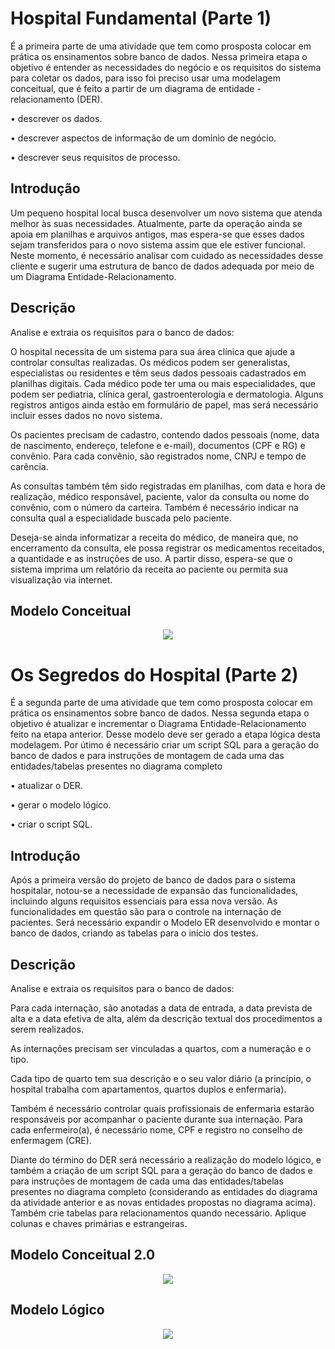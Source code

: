 # Hospital Fundamental (Parte 1)
É a primeira parte de uma atividade que tem como prosposta colocar em prática os ensinamentos sobre banco de dados. Nessa primeira etapa o objetivo é entender as necessidades do negócio e os requisitos do sistema para coletar os dados, para isso foi preciso usar uma modelagem conceitual, que é feito a partir de um diagrama de entidade - relacionamento (DER).
   <p>•	descrever os dados.</p>
   <p>•	descrever  aspectos de informação de um domínio de negócio.</p>
    •	descrever seus requisitos de processo.
<h2>Introdução</h2>

Um pequeno hospital local busca desenvolver um novo sistema que atenda melhor às suas necessidades. Atualmente, parte da operação ainda se apoia em planilhas e arquivos antigos, mas espera-se que esses dados sejam transferidos para o novo sistema assim que ele estiver funcional. Neste momento, é necessário analisar com cuidado as necessidades desse cliente e sugerir uma estrutura de banco de dados adequada por meio de um Diagrama Entidade-Relacionamento.
<h2>Descrição </h2>
Analise e extraia os requisitos para o banco de dados:

O hospital necessita de um sistema para sua área clínica que ajude a controlar consultas realizadas. Os médicos podem ser generalistas, especialistas ou residentes e têm seus dados pessoais cadastrados em planilhas digitais. Cada médico pode ter uma ou mais especialidades, que podem ser pediatria, clínica geral, gastroenterologia e dermatologia. Alguns registros antigos ainda estão em formulário de papel, mas será necessário incluir esses dados no novo sistema.

Os pacientes precisam de cadastro, contendo dados pessoais (nome, data de nascimento, endereço, telefone e e-mail), documentos (CPF e RG) e convênio. Para cada convênio, são registrados nome, CNPJ e tempo de carência.

As consultas também têm sido registradas em planilhas, com data e hora de realização, médico responsável, paciente, valor da consulta ou nome do convênio, com o número da carteira. Também é necessário indicar na consulta qual a especialidade buscada pelo paciente.

Deseja-se ainda informatizar a receita do médico, de maneira que, no encerramento da consulta, ele possa registrar os medicamentos receitados, a quantidade e as instruções de uso. A partir disso, espera-se que o sistema imprima um relatório da receita ao paciente ou permita sua visualização via internet.

<h2>Modelo Conceitual</h2>
<div align="center">
   <img src="https://github.com/GabrielySantos10/Hospital/assets/142239697/c33c5ec5-3b73-4130-b16c-58b05d291594"/>
</div>


# Os Segredos do Hospital (Parte 2)
É a segunda parte de uma atividade que tem como prosposta colocar em prática os ensinamentos sobre banco de dados. Nessa segunda etapa o objetivo é atualizar e incrementar o Diagrama Entidade-Relacionamento feito na etapa anterior. Desse modelo deve ser gerado a etapa lógica desta modelagem. Por útimo é necessário criar um script SQL para a geração do banco de dados e para instruções de montagem de cada uma das entidades/tabelas presentes no diagrama completo 
   <p>• atualizar o DER.</p>
   <p>• gerar o modelo lógico.</p>
   <p>• criar o script SQL.</p>

<h2>Introdução</h2>
Após a primeira versão do projeto de banco de dados para o sistema hospitalar, notou-se a necessidade de expansão das funcionalidades, incluindo alguns requisitos essenciais para essa nova versão. As funcionalidades em questão são para o controle na internação de pacientes. Será necessário expandir o Modelo ER desenvolvido e montar o banco de dados, criando as tabelas para o início dos testes.

<h2>Descrição</h2>
Analise e extraia os requisitos para o banco de dados:

Para cada internação, são anotadas a data de entrada, a data prevista de alta e a data efetiva de alta, além da descrição textual dos procedimentos a serem realizados. 

As internações precisam ser vinculadas a quartos, com a numeração e o tipo. 

Cada tipo de quarto tem sua descrição e o seu valor diário (a princípio, o hospital trabalha com apartamentos, quartos duplos e enfermaria).

Também é necessário controlar quais profissionais de enfermaria estarão responsáveis por acompanhar o paciente durante sua internação. Para cada enfermeiro(a), é necessário nome, CPF e registro no conselho de enfermagem (CRE).

Diante do término do DER será necessário a realização do modelo lógico, e também a criação de um script SQL para a geração do banco de dados e para instruções de montagem de cada uma das entidades/tabelas presentes no diagrama completo (considerando as entidades do diagrama da atividade anterior e as novas entidades propostas no diagrama acima). Também crie tabelas para relacionamentos quando necessário. Aplique colunas e chaves primárias e estrangeiras.
<h2>Modelo Conceitual 2.0</h2>
<div align="center">
   <img src="https://github.com/GabrielySantos10/Hospital/assets/142239697/95f7bca0-caff-4401-9b2b-61c9f1fad4d6"/>
</div>
<h2>Modelo Lógico</h2>
<div align="center">
   <img src="https://github.com/GabrielySantos10/Hospital/assets/142239697/d24888f7-2dc8-4dd3-8720-64d0173e111b"/>
</div>

